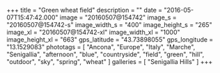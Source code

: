 +++
title = "Green wheat field"
description = ""
date = "2016-05-07T15:47:42.000"
image = "20160507@154742"
image_s = "20160507@154742-s"
image_width_s = "400"
image_height_s = "265"
image_xl = "20160507@154742-xl"
image_width_xl = "1000"
image_height_xl = "663"
gps_latitude = "43.73898055"
gps_longitude = "13.1529083"
phototags = [ "Ancona", "Europe", "Italy", "Marche", "Senigallia", "afternoon", "blue", "countryside", "field", "green", "hill", "outdoor", "sky", "spring", "wheat" ]
galleries = [ "Senigallia Hills" ]
+++
